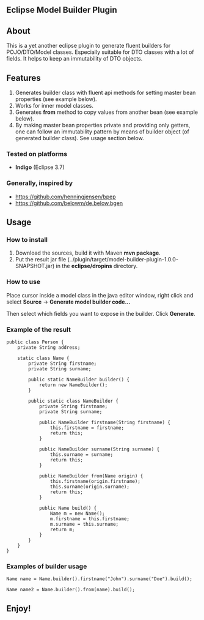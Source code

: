 ## Eclipse Model Builder Plugin

## About

This is a yet another eclipse plugin to generate fluent builders for POJO/DTO/Model classes. Especially suitable for DTO classes with a lot of fields. It helps to keep an immutability of DTO objects.

## Features
1. Generates builder class with fluent api methods for setting master bean properties (see example below).
1. Works for inner model classes.
1. Generates **from** method to copy values from another bean  (see example below).
1. By making master bean properties private and providing only getters, one can follow an immutability pattern by means of builder object (of generated builder class). See usage section below.

### Tested on platforms
 - **Indigo** (Eclipse 3.7)

### Generally, inspired by
 - https://github.com/henningjensen/bpep
 - https://github.com/belowm/de.below.bgen

## Usage

### How to install
1. Download the sources, build it with Maven __mvn package__.
1. Put the result jar file (../plugin/target/model-builder-plugin-1.0.0-SNAPSHOT.jar) in the __eclipse/dropins__ directory.

### How to use

Place cursor inside a model class in the java editor window, right click and select **Source** -> **Generate model builder code...**

Then select which fields you want to expose in the builder. Click **Generate**.

### Example of the result
```
public class Person {
    private String address;

    static class Name {
        private String firstname;
        private String surname;

        public static NameBuilder builder() {
            return new NameBuilder();
        }

        public static class NameBuilder {
            private String firstname;
            private String surname;

            public NameBuilder firstname(String firstname) {
                this.firstname = firstname;
                return this;
            }

            public NameBuilder surname(String surname) {
                this.surname = surname;
                return this;
            }

            public NameBuilder from(Name origin) {
                this.firstname(origin.firstname);
                this.surname(origin.surname);
                return this;
            }

            public Name build() {
                Name m = new Name();
                m.firstname = this.firstname;
                m.surname = this.surname;
                return m;
            }
        }
    }
}
```

### Examples of builder usage
```
Name name = Name.builder().firstname("John").surname("Doe").build();
```
```
Name name2 = Name.builder().from(name).build();
```
## Enjoy!